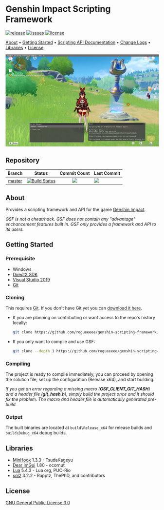 # Genshin Impact Scripting Framework

[![release](https://img.shields.io/github/release/genshcript-dev/genshin-scripting-framework?style=for-the-badge)](https://github.com/genshcript-dev/genshin-scripting-framework/releases)
[![issues](https://img.shields.io/github/issues/genshcript-dev/genshin-scripting-framework?style=for-the-badge)](https://github.com/genshcript-dev/genshin-scripting-framework/issues)
[![license](https://img.shields.io/github/license/genshcript-dev/genshin-scripting-framework?style=for-the-badge)](https://github.com/genshcript-dev/genshin-scripting-framework/blob/master/LICENSE)


[About](#About) • [Getting Started](#Getting-Started) • [Scripting API Documentation](script_api.md) • [Change Logs](change_logs.md) • [Libraries](#Libraries) • [License](#License)

![](client_ss.jpg)

## Repository
| Branch                                                                              | Status                                                                                                                                                                                                                                                                                 | Commit Count                                                                                                                  | Last Commit                                                                                           
|:-----------------------------------------------------------------------------------:|:--------------------------------------------------------------------------------------------------------------------------------------------------------------------------------------------------------------------------------------------------------------------------------------:|:-----------------------------------------------------------------------------------------------------------------------------:|:--------------------------------------------------------------------------------------------------------------------- |
| [master](https://github.com/genshcript-dev/genshin-scripting-framework/tree/master) | [![Build Status](https://img.shields.io/endpoint.svg?url=https%3A%2F%2Factions-badge.atrox.dev%2Fgenshcript-dev%2Fgenshin-scripting-framework%2Fbadge%3Fref%3Dmaster&style=for-the-badge)](https://actions-badge.atrox.dev/genshcript-dev/genshin-scripting-framework/goto?ref=master) | ![](https://img.shields.io/github/commits-since/genshcript-dev/genshin-scripting-framework/latest/master?style=for-the-badge) | ![](https://img.shields.io/github/last-commit/genshcript-dev/genshin-scripting-framework/master?style=for-the-badge)  |

<!--- | [dev](https://github.com/genshcript-dev/genshin-scripting-framework/tree/dev)       | [![Build Status](https://img.shields.io/endpoint.svg?url=https%3A%2F%2Factions-badge.atrox.dev%2Fgenshcript-dev%2Fgenshin-scripting-framework%2Fbadge%3Fref%3Ddev&style=for-the-badge)](https://actions-badge.atrox.dev/genshcript-dev/genshin-scripting-framework/goto?ref=dev)       | ![](https://img.shields.io/github/commits-since/genshcript-dev/genshin-scripting-framework/latest/dev?style=for-the-badge)    | ![](https://img.shields.io/github/last-commit/genshcript-dev/genshin-scripting-framework/dev?style=for-the-badge)     | --->

## About
Provides a scripting framework and API for the game [Genshin Impact](https://genshin.mihoyo.com/).

*GSF is not a cheat/hack. GSF does not contain any "advantage" enchancement features built in. GSF only provides a framework and API to its users.*

## Getting Started

### Prerequisite
* Windows
* [DirectX SDK](https://www.microsoft.com/en-au/download/details.aspx?id=6812)
* [Visual Studio 2019](https://visualstudio.microsoft.com/)
* [Git](https://git-scm.com/downloads)

### Cloning
This requires [Git](https://git-scm.com/). If you don't have Git yet you can [download it here](https://git-scm.com/downloads).

* If you are planning on contributing or want access to the repo's history locally:
    
    ```sh
    git clone https://github.com/rogueeeee/genshin-scripting-framework.git
    ```

* If you only want to compile and use GSF:

    ```sh
    git clone --depth 1 https://github.com/rogueeeee/genshin-scripting-framework.git
    ```

### Compiling
The project is ready to compile immediately, you can proceed by opening the solution file, set up the configuration (Release x64), and start building.

*If you get an error regarding a missing macro (**GSF_CLIENT_GIT_HASH**) and a header file (**git_hash.h**), simply build the project once and it should fix the problem. The macro and header file is automatically generated pre-build.*

### Output
The built binaries are located at `build\Release_x64` for release builds and `build\Debug_x64` debug builds.

## Libraries
* [MinHook](https://github.com/TsudaKageyu/minhook) 1.3.3 - TsudaKageyu
* [Dear ImGui](https://github.com/ocornut/imgui) 1.80 - ocornut
* [Lua](https://www.lua.org/) 5.4.3 - Lua org, PUC-Rio
* [sol2](https://github.com/ThePhD/sol2) 3.2.2 - Rapptz, ThePhD, and contributors

## License
[GNU General Public License 3.0](https://www.gnu.org/licenses/gpl-3.0.en.html)